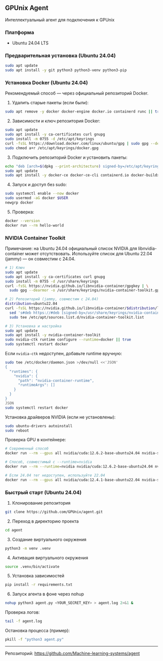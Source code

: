 ## GPUnix Agent

Интеллектуальный агент для подключения к GPUnix

### Платформа
- Ubuntu 24.04 LTS

### Предварительная установка (Ubuntu 24.04)
```bash
sudo apt update
sudo apt install -y git python3 python3-venv python3-pip
```

### Установка Docker (Ubuntu 24.04)

Рекомендуемый способ — через официальный репозиторий Docker.

1) Удалить старые пакеты (если были):
```bash
sudo apt remove -y docker docker-engine docker.io containerd runc || true
```

2) Зависимости и ключ репозитория Docker:
```bash
sudo apt update
sudo apt install -y ca-certificates curl gnupg
sudo install -m 0755 -d /etc/apt/keyrings
curl -fsSL https://download.docker.com/linux/ubuntu/gpg | sudo gpg --dearmor -o /etc/apt/keyrings/docker.gpg
sudo chmod a+r /etc/apt/keyrings/docker.gpg
```

3) Подключить репозиторий Docker и установить пакеты:
```bash
echo "deb [arch=$(dpkg --print-architecture) signed-by=/etc/apt/keyrings/docker.gpg] https://download.docker.com/linux/ubuntu $(. /etc/os-release; echo $VERSION_CODENAME) stable" | sudo tee /etc/apt/sources.list.d/docker.list > /dev/null
sudo apt update
sudo apt install -y docker-ce docker-ce-cli containerd.io docker-buildx-plugin docker-compose-plugin
```

4) Запуск и доступ без sudo:
```bash
sudo systemctl enable --now docker
sudo usermod -aG docker $USER
newgrp docker
```

5) Проверка:
```bash
docker --version
docker run --rm hello-world
```

### NVIDIA Container Toolkit

Примечание: на Ubuntu 24.04 официальный список NVIDIA для libnvidia-container может отсутствовать. Используйте список для Ubuntu 22.04 (jammy) — он совместим с 24.04.
```bash
# 1) Ключ
sudo apt update
sudo apt install -y ca-certificates curl gnupg
sudo install -m 0755 -d /usr/share/keyrings
curl -fsSL https://nvidia.github.io/libnvidia-container/gpgkey | \
  sudo gpg --dearmor -o /usr/share/keyrings/nvidia-container-toolkit.gpg

# 2) Репозиторий (jammy, совместим с 24.04)
distribution=ubuntu22.04
curl -fsSL https://nvidia.github.io/libnvidia-container/$distribution/libnvidia-container.list | \
  sed 's#deb https://#deb [signed-by=/usr/share/keyrings/nvidia-container-toolkit.gpg] https://#g' | \
  sudo tee /etc/apt/sources.list.d/nvidia-container-toolkit.list

# 3) Установка и настройка
sudo apt update
sudo apt install -y nvidia-container-toolkit
sudo nvidia-ctk runtime configure --runtime=docker || true
sudo systemctl restart docker
```
Если `nvidia-ctk` недоступен, добавьте runtime вручную:
```bash
sudo tee /etc/docker/daemon.json >/dev/null <<'JSON'
{
  "runtimes": {
    "nvidia": {
      "path": "nvidia-container-runtime",
      "runtimeArgs": []
    }
  }
}
JSON
sudo systemctl restart docker
```
Установка драйверов NVIDIA (если не установлены):
```bash
sudo ubuntu-drivers autoinstall
sudo reboot
```
Проверка GPU в контейнере:
```bash
# Современный способ
docker run --rm --gpus all nvidia/cuda:12.6.2-base-ubuntu24.04 nvidia-smi

# Способ, совместимый с --runtime=nvidia
docker run --rm --runtime=nvidia nvidia/cuda:12.6.2-base-ubuntu24.04 nvidia-smi

# Если 24.04 тег недоступен, используйте 22.04
docker run --rm --gpus all nvidia/cuda:12.4.1-base-ubuntu22.04 nvidia-smi
```

### Быстрый старт (Ubuntu 24.04)

1. Клонирование репозитория
```bash
git clone https://github.com/GPUnix/agent.git
```

2. Переход в директорию проекта
```bash
cd agent
```

3. Создание виртуального окружения
```bash
python3 -m venv .venv
```

4. Активация виртуального окружения
```bash
source .venv/bin/activate
```

5. Установка зависимостей
```bash
pip install -r requirements.txt
```

6. Запуск агента в фоне через nohup
```bash
nohup python3 agent.py <YOUR_SECRET_KEY> > agent.log 2>&1 &
```

Проверка логов:
```bash
tail -f agent.log
```

Остановка процесса (пример):
```bash
pkill -f "python3 agent.py"
```

---
Репозиторий: https://github.com/Machine-learning-systems/agent